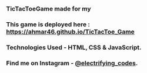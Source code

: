 ### TicTacToeGame made for my

### This game is deployed here : https://ahmar46.github.io/TicTacToe_Game

### Technologies Used - HTML, CSS & JavaScript.

### Find me on Instagram - [@electrifying_codes][Instagram].

[Instagram]: https://www.instagram.com/electrifying_codes
